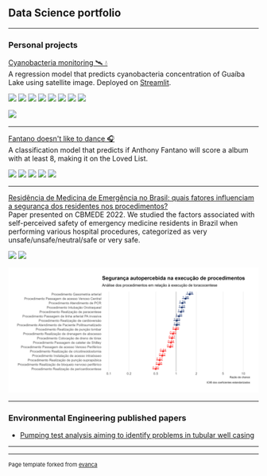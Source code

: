## Data Science portfolio

---

### Personal projects

<a href="https://github.com/danielbrito91/cyanobacteria-monitoring" target="_blank">Cyanobacteria monitoring 🛰️ 💧</a><br>
A regression model that predicts cyanobacteria concentration of Guaíba Lake using satellite image. Deployed on <a href="https://danielbrito91-cyanobacteria-monitoring-app-q9d98u.streamlit.app/" target="_blank">Streamlit</a>.

[![](https://img.shields.io/badge/Python-white?logo=Python)](#) [![](https://img.shields.io/badge/Jupyter-white?logo=Jupyter)](#) [![](https://img.shields.io/badge/Plotly-gray?logo=plotly)](#) [![](https://img.shields.io/badge/Scikit_learn-white?logo=scikitlearn)](#) [![](https://img.shields.io/badge/Streamlit-white?logo=streamlit)](#) [![](https://img.shields.io/badge/Amazon_S3-white?logo=amazons3)](#) [![](https://img.shields.io/badge/Pandas-gray?logo=pandas)](#) [![](https://img.shields.io/badge/Google_Earth_Engine-white?logo=googleearthengine)](#)

<img src="images/guaiba.gif"/>

---
<a href="https://danielbrito.netlify.app/post/2021-07-24-fantano-doesn-t-like-to-dance-a-classification-model-on-needle-drop-s-reviews/" target="_blank">Fantano doesn't like to dance 🎧</a><br>
A classification model that predicts if Anthony Fantano will score a album with at least 8, making it on the Loved List.

[![](https://img.shields.io/badge/Python-white?logo=Python)](#) [![](https://img.shields.io/badge/R-gray?logo=r)](#) [![](https://img.shields.io/badge/Tidyverse-gray?logo=tidyverse)](#) [![](https://img.shields.io/badge/Scikit_learn-white?logo=scikitlearn)](#) [![](https://img.shields.io/badge/Pandas-gray?logo=pandas)](#)

---
<a href="https://github.com/danielbrito91/resemer" target="_blank">Residência de Medicina de Emergência no Brasil: quais fatores influenciam a segurança dos residentes nos procedimentos?</a><br>
Paper presented on CBMEDE 2022. We studied the factors associated with self-perceived safety of emergency medicine residents in Brazil when performing various hospital procedures, categorized as very unsafe/unsafe/neutral/safe or very safe.

[![](https://img.shields.io/badge/Python-white?logo=Python)](#) [![](https://img.shields.io/badge/R-gray?logo=r)](#)

<img src="images/procedimentos.png?raw=true"/>

---

### Environmental Engineering published papers

- <a href="https://www.ucs.br/educs/arquivo/ebook/gestao-e-tecnologias-para-o-meio-ambiente-visoes-e-acoes-interdisciplinares-vol-ii/" target="_blank">Pumping test analysis aiming to identify problems in tubular well casing</a>
---




---
<p style="font-size:11px">Page template forked from <a href="https://github.com/evanca/quick-portfolio">evanca</a></p>
<!-- Remove above link if you don't want to attibute -->
